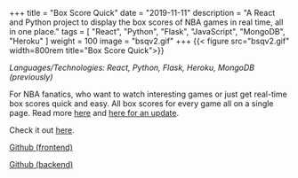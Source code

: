 +++
title = "Box Score Quick"
date = "2019-11-11"
description = "A React and Python project to display the box scores of NBA games in real time, all in one place."
tags = [
    "React", "Python", "Flask", "JavaScript", "MongoDB", "Heroku"
]
weight = 100
image = "bsqv2.gif"
+++
{{< figure src="bsqv2.gif" width=800rem title="Box Score Quick">}}

*Languages/Technologies: React, Python, Flask, Heroku, MongoDB (previously)*

For NBA fanatics, who want to watch interesting games or just get real-time box scores quick and easy. All box scores for every game all on a single page. Read more [here](../../p/full-stack-nba-project) and [here for an update](../../p/updating-my-nba-project).

Check it out [here](https://vandyliu.com/boxscorequick).

[Github (frontend)](https://github.com/vandyliu/boxscorequick)

[Github (backend)](https://github.com/vandyliu/backendq_v2)

